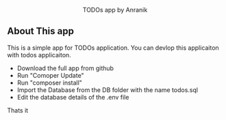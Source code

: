 <p align="center">TODOs app by Anranik</p>


## About This app

This is a simple app for TODOs application. You can devlop this applicaiton with todos applicaiton.
- Download the full app from github
- Run "Comoper Update"
- Run "composer install"
- Import the Database from the DB folder with the name todos.sql
- Edit the database details of the .env file

Thats it

